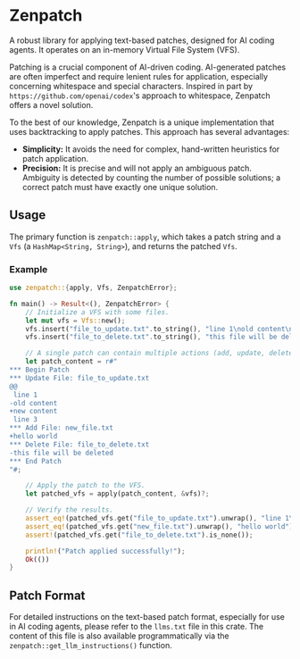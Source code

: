 # Zenpatch

A robust library for applying text-based patches, designed for AI coding agents. It operates on an in-memory Virtual File System (VFS).

Patching is a crucial component of AI-driven coding. AI-generated patches are often imperfect and require lenient rules for application, especially concerning whitespace and special characters. Inspired in part by `https://github.com/openai/codex`'s approach to whitespace, Zenpatch offers a novel solution.

To the best of our knowledge, Zenpatch is a unique implementation that uses backtracking to apply patches. This approach has several advantages:
*   **Simplicity:** It avoids the need for complex, hand-written heuristics for patch application.
*   **Precision:** It is precise and will not apply an ambiguous patch. Ambiguity is detected by counting the number of possible solutions; a correct patch must have exactly one unique solution.

## Usage

The primary function is `zenpatch::apply`, which takes a patch string and a `Vfs` (a `HashMap<String, String>`), and returns the patched `Vfs`.

### Example

```rust
use zenpatch::{apply, Vfs, ZenpatchError};

fn main() -> Result<(), ZenpatchError> {
    // Initialize a VFS with some files.
    let mut vfs = Vfs::new();
    vfs.insert("file_to_update.txt".to_string(), "line 1\nold content\nline 3".to_string());
    vfs.insert("file_to_delete.txt".to_string(), "this file will be deleted".to_string());

    // A single patch can contain multiple actions (add, update, delete).
    let patch_content = r#"
*** Begin Patch
*** Update File: file_to_update.txt
@@
 line 1
-old content
+new content
 line 3
*** Add File: new_file.txt
+hello world
*** Delete File: file_to_delete.txt
-this file will be deleted
*** End Patch
"#;

    // Apply the patch to the VFS.
    let patched_vfs = apply(patch_content, &vfs)?;

    // Verify the results.
    assert_eq!(patched_vfs.get("file_to_update.txt").unwrap(), "line 1\nnew content\nline 3");
    assert_eq!(patched_vfs.get("new_file.txt").unwrap(), "hello world");
    assert!(patched_vfs.get("file_to_delete.txt").is_none());

    println!("Patch applied successfully!");
    Ok(())
}
```

## Patch Format

For detailed instructions on the text-based patch format, especially for use in AI coding agents, please refer to the `llms.txt` file in this crate. The content of this file is also available programmatically via the `zenpatch::get_llm_instructions()` function.
